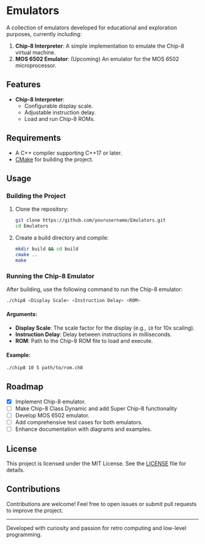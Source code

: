 # Emulators

A collection of emulators developed for educational and exploration purposes, currently including:

1. **Chip-8 Interpreter**: A simple implementation to emulate the Chip-8 virtual machine.
2. **MOS 6502 Emulator**: (Upcoming) An emulator for the MOS 6502 microprocessor.

## Features
- **Chip-8 Interpreter**:
  - Configurable display scale.
  - Adjustable instruction delay.
  - Load and run Chip-8 ROMs.

## Requirements
- A C++ compiler supporting C++17 or later.
- [CMake](https://cmake.org/) for building the project.

## Usage

### Building the Project
1. Clone the repository:
   ```bash
   git clone https://github.com/yourusername/Emulators.git
   cd Emulators
   ```
2. Create a build directory and compile:
   ```bash
   mkdir build && cd build
   cmake ..
   make
   ```

### Running the Chip-8 Emulator
After building, use the following command to run the Chip-8 emulator:
```bash
./chip8 <Display Scale> <Instruction Delay> <ROM>
```

#### Arguments:
- **Display Scale**: The scale factor for the display (e.g., `10` for 10x scaling).
- **Instruction Delay**: Delay between instructions in milliseconds.
- **ROM**: Path to the Chip-8 ROM file to load and execute.

#### Example:
```bash
./chip8 10 5 path/to/rom.ch8
```

## Roadmap
- [x] Implement Chip-8 emulator.
- [ ] Make Chip-8 Class Dynamic and add Super Chip-8 functionality
- [ ] Develop MOS 6502 emulator.
- [ ] Add comprehensive test cases for both emulators.
- [ ] Enhance documentation with diagrams and examples.

## License
This project is licensed under the MIT License. See the [LICENSE](LICENSE) file for details.

## Contributions
Contributions are welcome! Feel free to open issues or submit pull requests to improve the project.

---
Developed with curiosity and passion for retro computing and low-level programming.


